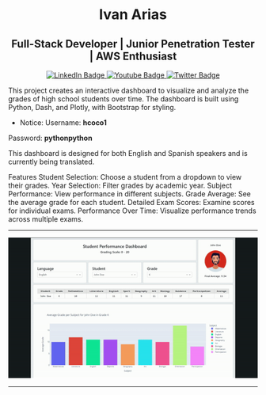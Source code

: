 <div align="center"><h1>Ivan Arias</h1></div>
<div align="center"><h2>Full-Stack Developer | Junior Penetration Tester | AWS Enthusiast</h2></div>

<div id="badges" align="center">
  <a href="https://www.linkedin.com/in/hcoco1/">
    <img src="https://img.shields.io/badge/LinkedIn-blue?style=for-the-badge&logo=linkedin&logoColor=white" alt="LinkedIn Badge"/>
  </a>
  <a href="https://www.youtube.com/channel/UCban0ilP3jBC9rdmL-fPy_Q">
    <img src="https://img.shields.io/badge/YouTube-red?style=for-the-badge&logo=youtube&logoColor=white" alt="Youtube Badge"/>
  </a>
  <a href="https://twitter.com/hcoco1">
    <img src="https://img.shields.io/badge/Twitter-blue?style=for-the-badge&logo=twitter&logoColor=white" alt="Twitter Badge"/>
  </a>
</div>  



This project creates an interactive dashboard to visualize and analyze the grades of high school students over time. The dashboard is built using Python, Dash, and Plotly, with Bootstrap for styling.

- Notice:
Username: **hcoco1**

Password: **pythonpython**

This dashboard is designed for both English and Spanish speakers and is currently being translated.

Features
Student Selection: Choose a student from a dropdown to view their grades.
Year Selection: Filter grades by academic year.
Subject Performance: View performance in different subjects.
Grade Average: See the average grade for each student.
Detailed Exam Scores: Examine scores for individual exams.
Performance Over Time: Visualize performance trends across multiple exams.

---

![how this app works](https://github.com/hcoco1/hcoco1-dashboard/blob/main/dash_app.gif?raw=true) 
 
---


